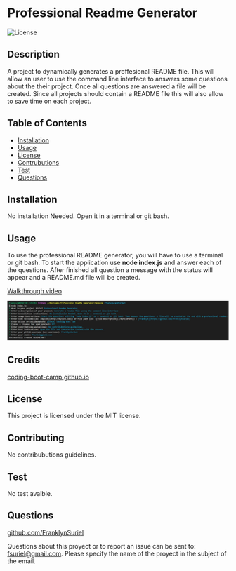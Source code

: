 # Professional Readme Generator
 
![License](https://img.shields.io/badge/license-MIT-green)
  
## Description
  
A project to dynamically generates a proffesional README file. This will allow an user to use the command line interface to answers some questions about the their project. Once all questions are answered a file will be created. Since all projects should contain a README file this will also allow to save time on each project.   

## Table of Contents

  - [Installation](#Installation)
  - [Usage](#Usage)
  - [License](#License)
  - [Contrubutions](#Contributions)
  - [Test](#Test)
  - [Questions](#Questions)

## Installation

No installation Needed. Open it in a terminal or git bash.

## Usage

To use the professional README generator, you will have to use a terminal or git bash. To start the application use **node index.js** and answer each of the questions. After finished all question a message with the status will appear and a README.md file will be created.

[Walkthrough video](https://drive.google.com/file/d/1ymUHTH3mpvdy6_fJjcreOkLxHbblF2C1/view?usp=sharing)

![A Readme File of the project](./Develop/assets/pictures/readmeGenerator.jpg)

## Credits

[coding-boot-camp.github.io](https://coding-boot-camp.github.io/full-stack/github/professional-readme-guide)

## License

This project is licensed under the MIT license.

## Contributing

No contribubutions guidelines.

## Test

No test avaible.

## Questions

[github.com/FranklynSuriel](https://github.com/FranklynSuriel)

Questions about this proyect or to report an issue can be sent to:
fsuriel@gmail.com. Please specify the name of the proyect in the subject of the email.

